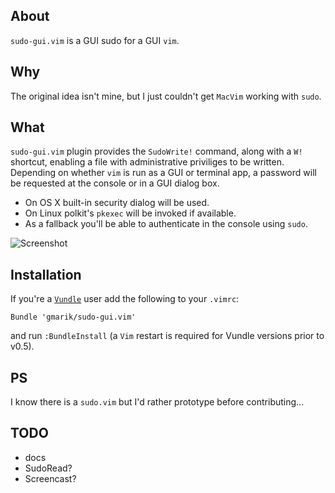 ## About

`sudo-gui.vim` is a GUI sudo for a GUI `vim`.


## Why

The original idea isn't mine, but I just couldn't get `MacVim` working with `sudo`.

## What

`sudo-gui.vim` plugin provides the `SudoWrite!` command, along with a `W!` shortcut, enabling a file with administrative priviliges to be written.
Depending on whether `vim` is run as a GUI or terminal app, a password will be requested at the console or in a GUI dialog box.

* On OS X built-in security dialog will be used.
* On Linux polkit's `pkexec` will be invoked if available.
* As a fallback you'll be able to authenticate in the console using `sudo`.

![Screenshot](http://lh5.ggpht.com/_SriKiRB4s00/TP3DWZ5mSSI/AAAAAAAAG78/ol_SQu2dM-M/s800/shot.png)

## Installation

If you're a [`Vundle`](http://github.com/gmarik/vundle/) user add the following to your `.vimrc`:

    Bundle 'gmarik/sudo-gui.vim'

and run `:BundleInstall` (a `Vim` restart is required for Vundle versions prior to v0.5).


## PS 

I know there is a `sudo.vim` but I'd rather prototype before contributing...

## TODO

* docs
* SudoRead?
* Screencast?
